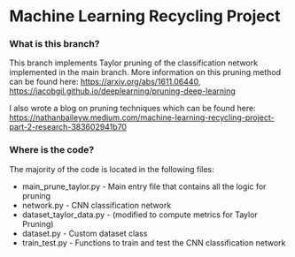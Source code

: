 # Machine Learning Recycling Project

### What is this branch?

This branch implements Taylor pruning of the classification network implemented in the main branch. More information on this pruning method can be found here: https://arxiv.org/abs/1611.06440, https://jacobgil.github.io/deeplearning/pruning-deep-learning

I also wrote a blog on pruning techniques which can be found here: https://nathanbaileyw.medium.com/machine-learning-recycling-project-part-2-research-383602941b70

### Where is the code?

The majority of the code is located in the following files:

* main_prune_taylor.py - Main entry file that contains all the logic for pruning
* network.py - CNN classification network
* dataset_taylor_data.py - (modified to compute metrics for Taylor Pruning)
* dataset.py - Custom dataset class
* train_test.py - Functions to train and test the CNN classification network
